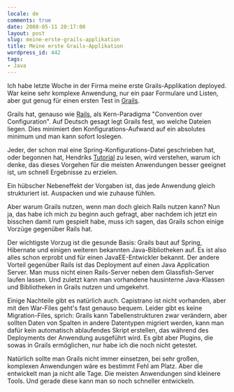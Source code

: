 ```yaml
---
locale: de
comments: true
date: 2008-05-11 20:17:00
layout: post
slug: meine-erste-grails-applikation
title: Meine erste Grails-Applikation
wordpress_id: 442
tags:
- Java
---
```


Ich habe letzte Woche in der Firma meine erste Grails-Applikation deployed. War
keine sehr komplexe Anwendung, nur ein paar Formulare und Listen, aber gut
genug für einen ersten Test in [Grails](http://grails.org/).

Grails hat, genauso wie [Rails](http://www.rubyonrails.org), als Kern-Paradigma
"Convention over Configuration". Auf Deutsch gesagt legt Grails fest, wo welche
Dateien liegen. Dies minimiert den Konfigurations-Aufwand auf ein absolutes
minimum und man kann sofort loslegen.

Jeder, der schon mal eine Spring-Konfigurations-Datei geschrieben hat, oder
begonnen hat, Hendriks
[Tutorial](http://www.icanmakeit.de/2008/01/31/developing-lightweight-java-web-applications-with-jsf-facelets-jpa-spring-and-shale-part-1-the-primer/)
zu lesen, wird verstehen, warum ich denke, das dieses Vorgehen für die meisten
Anwendungen besser geeignet ist, um schnell Ergebnisse zu erzielen.

Ein hübscher Nebeneffekt der Vorgaben ist, das jede Anwendung gleich
strukturiert ist. Auspacken und wie zuhause fühlen.

Aber warum Grails nutzen, wenn man doch gleich Rails nutzen kann? Nun ja, das
habe ich mich zu beginn auch gefragt, aber nachdem ich jetzt ein bisschen damit
rum gespielt habe, muss ich sagen, das Grails schon einige Vorzüge gegenüber
Rails hat. 

Der wichtigste Vorzug ist die gesunde Basis: Grails baut auf Spring, Hibernate
und einigen weiteren bekannten Java-Bibliotheken auf. Es ist also alles schon
erprobt und für einen JavaEE-Entwickler bekannt. Der andere Vorteil gegenüber
Rails ist das Deployment auf einen Java Application Server. Man muss nicht
einen Rails-Server neben dem Glassfish-Server laufen lassen. Und zuletzt kann
man vorhandene hausinterne Java-Klassen und Bibliotheken in Grails nutzen und
umgekehrt.

Einige Nachteile gibt es natürlich auch. Capistrano ist nicht vorhanden, aber
mit den War-Files geht's fast genauso bequem. Leider gibt es keine
Migration-Files, sprich: Grails kann Tabellenstrukturen zwar verändern, aber
sollten Daten von Spalten in andere Datentypen migriert werden, kann man dafür
kein automatisch ablaufendes Skript erstellen, das während des Deployments der
Anwendung ausgeführt wird. Es gibt aber Plugins, die sowas in Grails
ermöglichen, nur habe ich die noch nicht getestet.

Natürlich sollte man Grails nicht immer einsetzen, bei sehr großen, komplexen
Anwendungen wäre es bestimmt Fehl am Platz. Aber die entwickelt man ja nicht
alle Tage. Die meisten Anwendungen sind kleinere Tools. Und gerade diese kann
man so noch schneller entwickeln.
